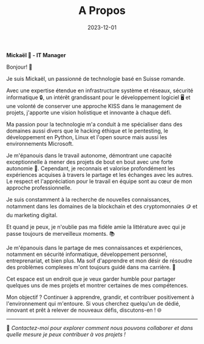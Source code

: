 ﻿---
title: "A Propos"
date: 2023-12-01
tags: ["python", "project management", "linux", "microsoft", "développement", "sécurité", "cybersécurité", "blockchain", "cryptomonnaies", "marketing digital", "entreprenariat", "littérature"]
draft: false
---

**Mickaël 🚀 - IT Manager**

Bonjour! 👋

Je suis Mickaël, un passionné de technologie basé en Suisse romande.

Avec une expertise étendue en infrastructure système et réseaux, sécurité informatique 🔒, un intérêt grandissant pour le développement logiciel 🖥️ et une volonté de conserver une approche KISS dans le  management de projets, j'apporte une vision holistique et innovante à chaque défi.

Ma passion pour la technologie m'a conduit à me spécialiser dans des domaines aussi divers que le hacking éthique et le pentesting, le développement en Python, Linux et l'open source mais aussi les environnements Microsoft.

Je m'épanouis dans le travail autonome, démontrant une capacité exceptionnelle à mener des projets de bout en bout avec une forte autonomie 🌟. Cependant, je reconnais et valorise profondément les expériences acquises à travers le partage et les échanges avec les autres. Le respect et l'appréciation pour le travail en équipe sont au cœur de mon approche professionnelle.

Je suis constamment à la recherche de nouvelles connaissances, notamment dans les domaines de la blockchain et des cryptomonnaies 🪙 et du marketing digital.

Et quand je peux, je n'oublie pas ma fidèle amie la littérature avec qui je passe toujours de merveilleux moments. 📚

Je m'épanouis dans le partage de mes connaissances et expériences, notamment en sécurité informatique, développement personnel, entreprenariat, et bien plus. Ma soif d'apprendre et mon désir de résoudre des problèmes complexes m'ont toujours guidé dans ma carrière. 🌟

Cet espace est un endroit que je veux garder humble pour partager quelques uns de mes projets et montrer certaines de mes compétences.

Mon objectif ? Continuer à apprendre, grandir, et contribuer positivement à l'environnement qui m'entoure. Si vous cherchez quelqu'un de dédié, innovant et prêt à relever de nouveaux défis, discutons-en ! 🌐

___

📩 _Contactez-moi pour explorer comment nous pouvons collaborer et dans quelle mesure je peux contribuer à vos projets !_